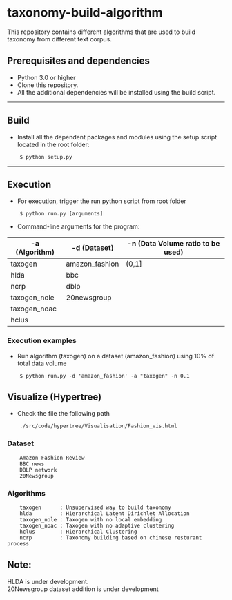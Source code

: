 # taxonomy-build-algorithm
This repository contains different algorithms that are used to build taxonomy from different text corpus.

## Prerequisites and dependencies

- Python 3.0 or higher
- Clone this repository.
- All the additional dependencies will be installed using the build script.

___

## Build

- Install all the dependent packages and modules using the setup script located in the root folder:
```
    $ python setup.py
```

___

## Execution

- For execution, trigger the run python script from root folder

```
    $ python run.py [arguments]
```

- Command-line arguments for the program:

 | -a (Algorithm) | -d (Dataset) |  -n (Data Volume ratio to be used)
 | -------- | -------- | -------- |
 | taxogen    | amazon_fashion  | (0,1] |
 | hlda       | bbc             |  |
 | ncrp       | dblp            |  |
 | taxogen_nole       | 20newsgroup     |  |
 | taxogen_noac       |                 |  |
 | hclus      |       |                 |  |


### Execution examples

- Run algorithm (taxogen) on a dataset (amazon_fashion) using 10% of total data volume

```
    $ python run.py -d 'amazon_fashion' -a "taxogen" -n 0.1

```

## Visualize (Hypertree)

- Check the file the following path 

```
    ./src/code/hypertree/Visualisation/Fashion_vis.html
```

### Dataset
```
    Amazon Fashion Review
    BBC news
    DBLP network
    20Newsgroup
```
### Algorithms
```
    taxogen      : Unsupervised way to build taxonomy
    hlda         : Hierarchical Latent Dirichlet Allocation
    taxogen_nole : Taxogen with no local embedding
    taxogen_noac : Taxogen with no adaptive clustering
    hclus        : Hierarchical Clustering
    ncrp         : Taxonomy building based on chinese resturant process
```
## Note:

HLDA is under development.<br/>
20Newsgroup dataset addition is under development
